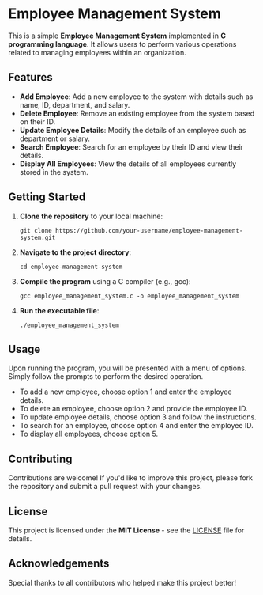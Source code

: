 # Employee Management System

This is a simple **Employee Management System** implemented in **C programming language**. It allows users to perform various operations related to managing employees within an organization.

## Features

- **Add Employee**: Add a new employee to the system with details such as name, ID, department, and salary.
- **Delete Employee**: Remove an existing employee from the system based on their ID.
- **Update Employee Details**: Modify the details of an employee such as department or salary.
- **Search Employee**: Search for an employee by their ID and view their details.
- **Display All Employees**: View the details of all employees currently stored in the system.

## Getting Started

1. **Clone the repository** to your local machine:
    ```
    git clone https://github.com/your-username/employee-management-system.git
    ```

2. **Navigate to the project directory**:
    ```
    cd employee-management-system
    ```

3. **Compile the program** using a C compiler (e.g., gcc):
    ```
    gcc employee_management_system.c -o employee_management_system
    ```

4. **Run the executable file**:
    ```
    ./employee_management_system
    ```

## Usage

Upon running the program, you will be presented with a menu of options. Simply follow the prompts to perform the desired operation.

- To add a new employee, choose option 1 and enter the employee details.
- To delete an employee, choose option 2 and provide the employee ID.
- To update employee details, choose option 3 and follow the instructions.
- To search for an employee, choose option 4 and enter the employee ID.
- To display all employees, choose option 5.

## Contributing

Contributions are welcome! If you'd like to improve this project, please fork the repository and submit a pull request with your changes.

## License

This project is licensed under the **MIT License** - see the [LICENSE](https://github.com/Rajendran2201/Employee-management-system/blob/main/LICENSE) file for details.

## Acknowledgements

Special thanks to all contributors who helped make this project better!
